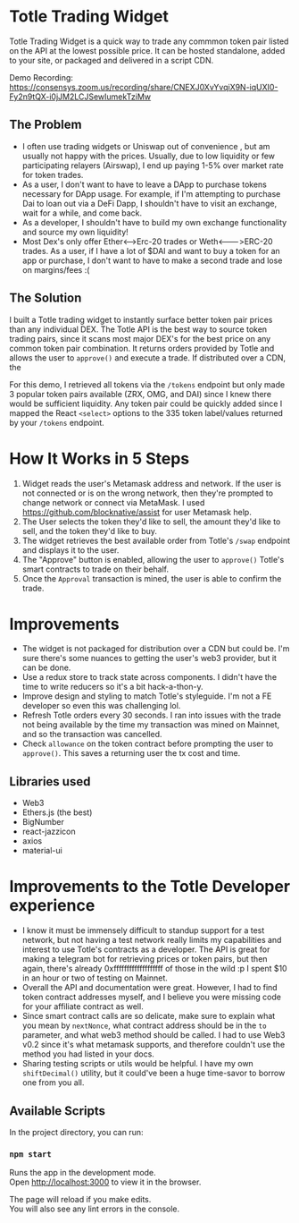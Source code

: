 # Totle Trading Widget

Totle Trading Widget is a quick way to trade any commmon token pair listed on the API at the lowest possible price. It can be hosted standalone, added to your site, or packaged and delivered in a script CDN. 

Demo Recording: https://consensys.zoom.us/recording/share/CNEXJ0XvYvqiX9N-iqUXI0-Fy2n9tQX-i0jJM2LCJSewIumekTziMw

## The Problem
* I often use trading widgets or Uniswap out of convenience , but am usually not happy with the prices. Usually, due to low liquidity or few participating relayers (Airswap), I end up paying 1-5% over market rate for token trades. 
* As a user, I don't want to have to leave a DApp to purchase tokens necessary for DApp usage. For example, if I'm attempting to purchase Dai to loan out via a DeFi Dapp, I shouldn't have to visit an exchange, wait for a while, and come back. 
* As a developer, I shouldn't have to build my own exchange functionality and source my own liquidity!
* Most Dex's only offer Ether<-->Erc-20 trades or Weth<--->ERC-20 trades. As a user, if I have a lot of $DAI and want to buy a token for an app or purchase, I don't want to have to make a second trade and lose on margins/fees :(

## The Solution
I built a Totle trading widget to instantly surface better token pair prices than any individual DEX. The Totle API is the best way to source token trading pairs, since it scans most major DEX's for the best price on any common token pair combination. It returns orders provided by Totle and allows the user to `approve()` and execute a trade. If distributed over a CDN, the 

For this demo, I retrieved all tokens via the `/tokens` endpoint but only made 3 popular token pairs available (ZRX, OMG, and DAI) since I knew there would be sufficient liquidity. Any token pair could be quickly added since I mapped the React `<select>` options to the 335 token label/values returned by your `/tokens` endpoint.

# How It Works in 5 Steps
1. Widget reads the user's Metamask address and network. If the user is not connected or is on the wrong network, then they're prompted to change network or connect via MetaMask. I used https://github.com/blocknative/assist for user Metamask help.
2. The User selects the token they'd like to sell, the amount they'd like to sell, and the token they'd like to buy. 
3. The widget retrieves the best available order from Totle's `/swap` endpoint and displays it to the user.
4. The "Approve" button is enabled, allowing the user to `approve()` Totle's smart contracts to trade on their behalf.
5. Once the `Approval` transaction is mined, the user is able to confirm the trade. 

# Improvements
* The widget is not packaged for distribution over a CDN but could be. I'm sure there's some nuances to getting the user's web3 provider, but it can be done.
* Use a redux store to track state across components. I didn't have the time to write reducers so it's a bit hack-a-thon-y.
* Improve design and styling to match Totle's styleguide. I'm not a FE developer so even this was challenging lol.
* Refresh Totle orders every 30 seconds. I ran into issues with the trade not being available by the time my transaction was mined on Mainnet, and so the transaction was cancelled. 
* Check `allowance` on the token contract before prompting the user to `approve()`. This saves a returning user the tx cost and time.

## Libraries used
* Web3
* Ethers.js (the best)
* BigNumber
* react-jazzicon
* axios
* material-ui

# Improvements to the Totle Developer experience
* I know it must be immensely difficult to standup support for a test network, but not having a test network really limits my capabilities and interest to use Totle's contracts as a developer. The API is great for making a telegram bot for retrieving prices or token pairs, but then again, there's already 0xfffffffffffffffffff of those in the wild :p I spent $10 in an hour or two of testing on Mainnet. 
* Overall the API and documentation were great. However, I had to find token contract addresses myself, and I believe you were missing code for your affiliate contract as well. 
* Since smart contract calls are so delicate, make sure to explain what you mean by `nextNonce`, what contract address should be in the `to` parameter, and what web3 method should be called. I had to use Web3 v0.2 since it's what metamask supports, and therefore couldn't use the method you had listed in your docs. 
* Sharing testing scripts or utils would be helpful. I have my own `shiftDecimal()` utility, but it could've been a huge time-savor to borrow one from you all. 

## Available Scripts

In the project directory, you can run:

### `npm start`

Runs the app in the development mode.<br>
Open [http://localhost:3000](http://localhost:3000) to view it in the browser.

The page will reload if you make edits.<br>
You will also see any lint errors in the console.
